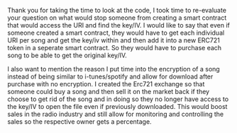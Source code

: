 Thank you for taking the time to look at the code, I took time to re-evaluate your question on what would stop someone from creating a smart contract that would access the URI and find the key/IV. I would like to say that even if someone created a smart contract, they would have to get each individual URI per song and get the key/iv within and then add it into a new ERC721 token in a seperate smart contract. So they would have to purchase each song to be able to get the original key/IV.

I also want to mention the reason I put time into the encryption of a song instead of being similar to i-tunes/spotify and allow for download after purchase with no encryption. I created the Erc721 exchange so that someone could buy a song and then sell it on the market back if they choose to get rid of the song and in doing so they no longer have access to the key/IV to open the file even if previously downloaded. This would boost sales in the radio industry and still allow for monitoring and controlling the sales so the respective owner gets a percentage.
